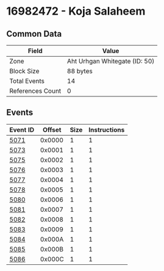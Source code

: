 # 16982472 - Koja Salaheem

## Common Data

| Field            | Value                         |
|------------------|-------------------------------|
| Zone             | Aht Urhgan Whitegate (ID: 50) |
| Block Size       | 88 bytes                      |
| Total Events     | 14                            |
| References Count | 0                             |

## Events

| Event ID          | Offset   |   Size |   Instructions |
|-------------------|----------|--------|----------------|
| [5071](./5071.md) | 0x0000   |      1 |              1 |
| [5073](./5073.md) | 0x0001   |      1 |              1 |
| [5075](./5075.md) | 0x0002   |      1 |              1 |
| [5076](./5076.md) | 0x0003   |      1 |              1 |
| [5077](./5077.md) | 0x0004   |      1 |              1 |
| [5078](./5078.md) | 0x0005   |      1 |              1 |
| [5080](./5080.md) | 0x0006   |      1 |              1 |
| [5081](./5081.md) | 0x0007   |      1 |              1 |
| [5082](./5082.md) | 0x0008   |      1 |              1 |
| [5083](./5083.md) | 0x0009   |      1 |              1 |
| [5084](./5084.md) | 0x000A   |      1 |              1 |
| [5085](./5085.md) | 0x000B   |      1 |              1 |
| [5086](./5086.md) | 0x000C   |      1 |              1 |
